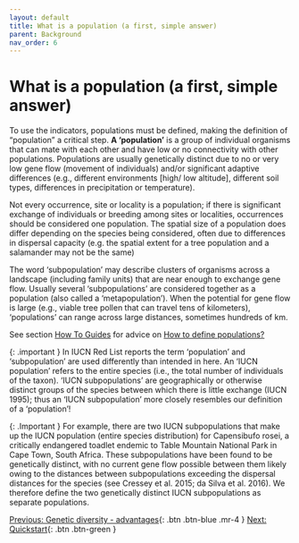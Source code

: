```yaml
---
layout: default
title: What is a population (a first, simple answer) 
parent: Background
nav_order: 6
---
```


# What is a population (a first, simple answer)

To use the indicators, populations must be defined, making the definition of “population” a critical step. **A ‘population’** is a group of individual organisms that can mate with each other and have low or no connectivity with other populations. Populations are usually genetically distinct due to no or very low gene flow (movement of individuals) and/or significant adaptive differences (e.g.,  different environments [high/ low altitude], different soil types, differences in precipitation or temperature). 

Not every occurrence, site or locality is a population; if there is significant exchange of individuals or breeding among sites or localities, occurrences should be considered one population.  The spatial size of a population does differ depending on the species being considered, often due to differences in dispersal capacity (e.g. the spatial extent for a tree population and a salamander may not be the same)

The word ‘subpopulation’ may describe clusters of organisms across a landscape (including family units) that are near enough to exchange gene flow. Usually several ‘subpopulations’ are considered together as a population (also called a ‘metapopulation’). When the potential for gene flow is large (e.g., viable tree pollen that can travel tens of kilometers), ‘populations’ can range across large distances, sometimes hundreds of km. 

See section [How To Guides](https://ccgenetics.github.io/guidelines-genetic-diversity-indicators/docs/3_Howto_guides_examples/Howto_guides_examples.html#how-to---guides) for advice on [How to define populations?](https://ccgenetics.github.io/guidelines-genetic-diversity-indicators/docs/3_Howto_guides_examples/Howto_define_populations.html#how-to-define-populations) 

{: .important }
In IUCN Red List reports the term ‘population’ and ‘subpopulation’ are used differently than intended in here. An ‘IUCN population’ refers to the entire species (i.e., the total number of individuals of the taxon). ‘IUCN subpopulations’ are geographically or otherwise distinct groups of the species between which there is little exchange (IUCN 1995);  thus an ‘IUCN subpopulation’  more closely resembles our definition of a ‘population’! 

{: .Important }
For example, there are two IUCN subpopulations that make up the IUCN population (entire species distribution) for Capensibufo rosei, a critically endangered toadlet endemic to Table Mountain National Park in Cape Town, South Africa. These subpopulations have been found to be genetically distinct, with no current gene flow possible between them likely owing to the distances between subpopulations exceeding the dispersal distances for the species (see Cressey et al. 2015; da Silva et al. 2016). We therefore define the two genetically distinct IUCN subpopulations as separate populations.



[Previous: Genetic diversity - advantages](https://ccgenetics.github.io/guidelines-genetic-diversity-indicators/docs/2_Theoretical_background/Gen_div_advantages.html#genetic-diversity---advantages){: .btn .btn-blue .mr-4 }
[Next: Quickstart](https://ccgenetics.github.io/guidelines-genetic-diversity-indicators/docs/3_Quickstart/Quickstart.html#quickstart-guide-to-genetic-indicators){: .btn .btn-green }
